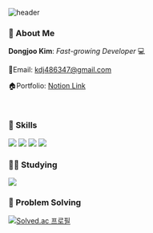![header](https://capsule-render.vercel.app/api?type=rect&color=gradient&&customColorList=3&text=Dongjoo%20Kim&fontSize=50)

### 👋 About Me

**Dongjoo Kim**: *Fast-growing Developer* 💻

📮Email: kdj486347@gmail.com

🏠Portfolio: [Notion Link](https://dongjoo00.notion.site/217fe0ad5fe64691a759718297976e44)

<br/>

### 🔧 Skills

<img src="https://img.shields.io/badge/Java-007396?style=for-the-badge&logo=Java&logoColor=white">
<img src="https://img.shields.io/badge/Spring-6DB33F?style=for-the-badge&logo=Spring&logoColor=white">
<img src="https://img.shields.io/badge/Python3-3776AB?style=for-the-badge&logo=Python&logoColor=white">
<img src="https://img.shields.io/badge/Docker-2496ED?style=for-the-badge&logo=Docker&logoColor=white">

<br/>

### 🙇‍♂️ Studying

<img src="https://img.shields.io/badge/Rust-000000?style=for-the-badge&logo=Rust&logoColor=white">


<br/>

### 📝 Problem Solving

[![Solved.ac
프로필](http://mazassumnida.wtf/api/generate_badge?boj=kdj486347)](https://solved.ac/kdj486347)

<!--
**dongjoo0-0/dongjoo0-0** is a ✨ _special_ ✨ repository because its `README.md` (this file) appears on your GitHub profile.

Here are some ideas to get you started:

- 🔭 I’m currently working on ...
- 🌱 I’m currently learning ...
- 👯 I’m looking to collaborate on ...
- 🤔 I’m looking for help with ...
- 💬 Ask me about ...
- 📫 How to reach me: ...
- 😄 Pronouns: ...
- ⚡ Fun fact: ...
-->
